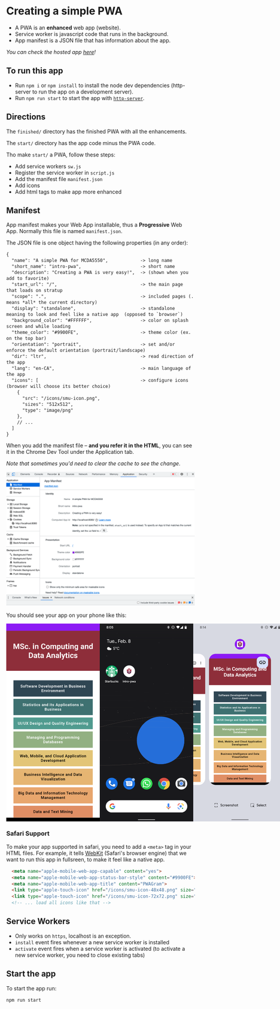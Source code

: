 # Creating a simple PWA

- A PWA is an **enhanced** web app (website).
- Service worker is javascript code that runs in the background.
- App manifest is a JSON file that has information about the app.

*You can check the hosted app [here](https://nervous-goldstine-881aae.netlify.app/)!*

## To run this app
- Run `npm i` or `npm install` to install the node dev dependencies (http-server to run the app on a development server).
- Run `npm run start` to start the app with [`http-server`](https://github.com/http-party/http-server#readme). 

## Directions
The `finished/` directory has the finished PWA with all the enhancements.

The `start/` directory has the app code minus the PWA code.

Tho make `start/` a PWA, follow these steps: 
- Add service workers `sw.js`
- Register the service worker in `script.js`
- Add the manifest file `manifest.json`
- Add icons 
- Add html tags to make app more enhanced

## Manifest 
App manifest makes your Web App installable, thus a **Progressive** Web App. Normally this file is named `manifest.json`.

The JSON file is one object having the following properties (in any order): 
```
{
  "name": "A simple PWA for MCDA5550",            -> long name
  "short_name": "intro-pwa",                      -> short name
  "description": "Creating a PWA is very easy!",  -> (shown when you add to favorite) 
  "start_url": "/",                               -> the main page that loads on stratup
  "scope": ".",                                   -> included pages (. means *all* the current directory)
  "display": "standalone",                        -> standalone meaning to look and feel like a native app  (opposed to `browser`)
  "background_color": "#FFFFFF",                  -> color on splash screen and while loading
  "theme_color": "#9900FE",                       -> theme color (ex. on the top bar)
  "orientation": "portrait",                      -> set and/or enforce the default orientation (portrait/landscape)
  "dir": "ltr",                                   -> read direction of the app
  "lang": "en-CA",                                -> main language of the app
  "icons": [                                      -> configure icons (browser will choose its better choice)
    {
      "src": "/icons/smu-icon.png",
      "sizes": "512x512", 
      "type": "image/png"
    },
    // ...
  ]
}
```

When you add the manifest file – **and you refer it in the HTML**, you can see it in the Chrome Dev Tool under the Application tab. 

*Note that sometimes you'd need to clear the cache to see the change*.

![app manifest, in chrome dev tools](./finished/screenshots/manifest-chrome-dev-tools.png)

You should see your app on your phone like this: 

<div style="display: flex">
    <img src="./finished/screenshots/app-screenshot-on-pixel-phone.png" alt="app screenshot on pixel phone" width="250px" />
    <img src="./finished/screenshots/app-icon-on-home-screen.png" alt="app icon on home screen" width="250px" />
    <img src="./finished/screenshots/app-screenshot-2-on-pixel-phone.png" alt="app screenshot #2 on pixel phone" width="250px" />
</div>

### Safari Support 
To make your app supported in safari, you need to add a `<meta>` tag in your HTML files. For example, it tells [WebKit](https://webkit.org/) (Safari's browser engine) that we want to run this app in fullsreen, to make it feel like a native app.
```html
  <meta name="apple-mobile-web-app-capable" content="yes">
  <meta name="apple-mobile-web-app-status-bar-style" content="#9900FE">
  <meta name="apple-mobile-web-app-title" content="PWAGram">
  <link type="apple-touch-icon" href="/icons/smu-icon-48x48.png" size="48x48">
  <link type="apple-touch-icon" href="/icons/smu-icon-72x72.png" size="72x72">
  <!-- ... load all icons like that -->
```

## Service Workers
- Only works on `https`, localhost is an exception.
- `install` event fires whenever a new service worker is installed
- `activate` event fires when a service worker is activated (to activate a new service worker, you need to close existing tabs)

## Start the app
To start the app run:
```
npm run start
```

